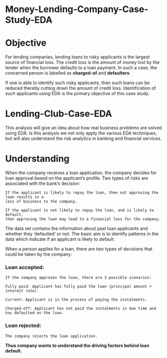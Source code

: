 # Money-Lending-Company-Case-Study-EDA

# Objective

For lending companies, lending loans to risky applicants is the largest source of financial loss. The credit loss is the amount of money lost by the lender when the borrower defaults to a loan payment. In such a case, the concerned person is labelled as **charged-of** and **defaulters**. 

If one is able to identify such risky applicants, then such loans can be reduced thereby cutting down the amount of credit loss. Identification of such applicants using EDA is the primary objective of this case study.


# Lending-Club-Case-EDA
This analysis will give an idea about how real business problems are solved using EDA. Is this analysis we not only apply the various EDA techniques, but will also understand the risk analytics in banking and financial services.

# Understanding
When the company receives a loan application, the company decides for loan approval based on the applicant’s profile. Two types of risks are associated with the bank’s decision:

	If the applicant is likely to repay the loan, then not approving the loan results in a 
	loss of business to the company.

	If the applicant is not likely to repay the loan, and is likely to default, 
	then approving the loan may lead to a financial loss for the company.

 
The data set contains the information about past loan applicants and whether they ‘defaulted’ or not. The basic aim is to identify patterns in the data which indicate if an applicant is likely to default.

When a person applies for a loan, there are two types of decisions that could be taken by the company:

### Loan accepted: ### 
	If the company approves the loan, there are 3 possible scenarios:

	Fully paid: Applicant has fully paid the loan (principal amount + interest rate).

	Current: Applicant is in the process of paying the instalments.
	
	Charged-off: Applicant has not paid the instalments in due time and has defaulted on the loan.

### Loan rejected: ### 
	The company rejects the loan application.



**Thus company wants to understand the driving factors behind loan default.**
